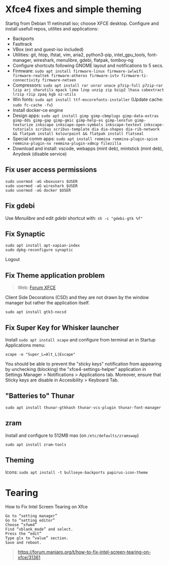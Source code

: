 # Xfce4 fixes and simple theming

Startig from Debian 11 netinstall iso; choose XFCE desktop.
Configure and install usefull repos, utilites and applications: 
* Backports
* Fasttrack
* VBox (ext and guest-iso included)
* Utilities: git, htop, ifstat, vim, aria2, python3-pip, intel_gpu_tools, font-manager, wireshark, menulibre, gdebi, flatpak, tomboy-ng
* Configure shortcuts following GNOME layout and notifications to 5 secs.
* Firmware: `sudo apt install firmware-linux firmware-iwlwifi firmware-realtek firmware-atheros firmware-ivtv firmware-ti-connectivity firmware-netxen`
* Compressors: `sudo apt install rar unrar unace p7zip-full p7zip-rar lzip arj sharutils mpack lzma lzop unzip zip bzip2 lhasa cabextract lrzip rzip zpaq kgb xz-utils`
* Win fonts: `sudo apt install ttf-mscorefonts-installer` (Update cache: `sudo fc-cache -fv`)
* Install docker-ce engine
* Design apps: `sudo apt install gimp gimp-cbmplugs gimp-data-extras gimp-dds gimp-gap gimp-gmic gimp-help-es gimp-lensfun gimp-texturize inkscape inkscape-open-symbols inkscape-textext inkscape-tutorials scribus scribus-template dia dia-shapes dia-rib-network && flatpak install kolourpaint && flatpak install flatseal`
* Special comm apps: `sudo apt install remmina remmina-plugin-spice remmina-plugin-nx remmina-plugin-xdmcp filezilla`
* Download and install: vscode, webapps (mint deb), mintstick (mint deb), Anydesk (disable service)

## Fix user access permissions

```
sudo usermod -aG vboxusers $USER
sudo usermod -aG wireshark $USER
sudo usermod -aG docker $USER
```

## Fix gdebi

Use *Menulibre* and edit *gdebi* shortcut with: `sh -c "gdebi-gtk %f"`

## Fix Synaptic

```
sudo apt install apt-xapian-index
sudo dpkg-reconfigure synaptic
```
Logout

## Fix Theme application problem

> Web: [Forum XFCE](https://forum.xfce.org/viewtopic.php?id=15305)

Client Side Decorations (CSD) and they are not drawn by the window manager but rather the application itself.

```
sudo apt install gtk3-nocsd
```
## Fix Super Key for Whisker launcher

Install `sudo apt install xcape` and configure from terminal an in Startup Applications menu: 

```
xcape -e "Super_L=Alt_L|Escape"
```
You should be able to prevent the "sticky keys" notification from appearing by unchecking (blocking) the "xfce4-settings-helper" application in Settings Manager > Notifications > Applications tab. Moreover, ensure that Sticky keys are disable in Accesibility > Keyboard Tab.

## "Batteries to" Thunar

`sudo apt install thunar-gtkhash thunar-vcs-plugin thunar-font-manager`

## zram

Install and configure to 512MB max (on `/etc/defaults/zramswap`)

`sudo apt install zram-tools`

## Theming

Icons: `sudo apt install -t bullseye-backports papirus-icon-theme`

# Tearing

How to Fix Intel Screen Tearing on Xfce

    Go to “setting manager”
    Go to “setting editor”
    Choose “xfwm4”
    Find “vblank_mode” and select.
    Press the “edit”
    Type glx to “value” section.
    Save and reboot.

> https://forum.manjaro.org/t/how-to-fix-intel-screen-tearing-on-xfce/31361
